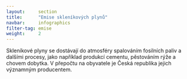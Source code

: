 ```yaml
---
layout:     section
title:      "Emise skleníkových plynů"
navbar:     infographics
filter-tag: emise
weight:     2
---
```


Skleníkové plyny se dostávají do atmosféry spalováním fosilních paliv a dalšími procesy, jako například produkcí cementu, pěstováním rýže a chovem dobytka. V přepočtu na obyvatele je Česká republika jejich významným producentem.
